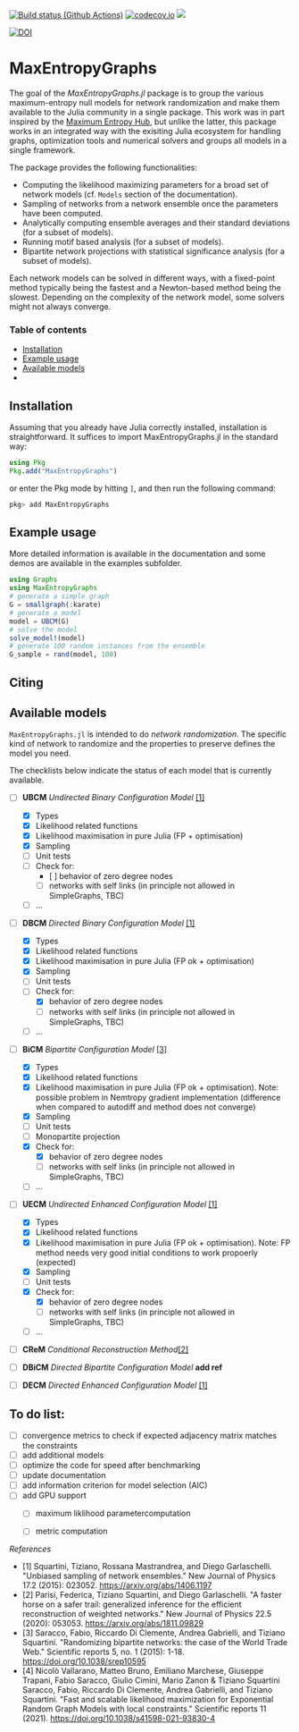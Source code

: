 [![Build status (Github Actions)](https://github.com/B4rtDC/MaxEntropyGraphs.jl/workflows/CI/badge.svg)](https://github.com/B4rtDC/MaxEntropyGraphs.jl/actions)
[![codecov.io](http://codecov.io/github/B4rtDC/MaxEntropyGraphs.jl/coverage.svg?branch=main)](http://codecov.io/github/B4rtDC/MaxEntropyGraphs.jl?branch=2023rework)
[![](https://img.shields.io/badge/docs-latest-blue.svg)](https://B4rtDC.github.io/MaxEntropyGraphs.jl/dev/)

[![DOI](https://zenodo.org/badge/437887003.svg)](https://zenodo.org/badge/latestdoi/437887003)

# MaxEntropyGraphs
The goal of the *MaxEntropyGraphs.jl* package is to group the various maximum-entropy null models for network randomization and make them available to the Julia community in a single package. This work was in part inspired by the [Maximum Entropy Hub](https://meh.imtlucca.it), but unlike the latter, this package works in an integrated way with the exisiting Julia ecosystem for handling graphs, optimization tools and numerical solvers and groups all models in a single framework.

The package provides the following functionalities:
* Computing the likelihood maximizing parameters for a broad set of network models (cf. `Models` section of the documentation).
* Sampling of networks from a network ensemble once the parameters have been computed.
* Analytically computing ensemble averages and their standard deviations (for a subset of models).
* Running motif based analysis (for a subset of models).
* Bipartite network projections with statistical significance analysis (for a subset of models).

Each network models can be solved in different ways, with a fixed-point method typically being the fastest and a Newton-based method being the slowest. Depending on the complexity of the network model, some solvers might not always converge.


### Table of contents
* [Installation](#installation)
* [Example usage](#example-usage)
* [Available models](#available-models)
* 

## Installation
Assuming that you already have Julia correctly installed, installation is straightforward. 
It suffices to import MaxEntropyGraphs.jl in the standard way:
```julia
using Pkg
Pkg.add("MaxEntropyGraphs")
```
or enter the Pkg mode by hitting ```]```, and then run the following command:
```Julia
pkg> add MaxEntropyGraphs
```

## Example usage
More detailed information is available in the documentation and some demos are available in the examples subfolder.
```julia
using Graphs
using MaxEntropyGraphs
# generate a simple graph
G = smallgraph(:karate)
# generate a model
model = UBCM(G)
# solve the model
solve_model!(model)
# generate 100 random instances from the ensemble
G_sample = rand(model, 100)
```

## Citing


## Available models
`MaxEntropyGraphs.jl` is intended to do *network randomization*. The specific kind of network to randomize and the properties to preserve defines the model you need. 

The checklists below indicate the status of each model that is currently available.

* [ ] **UBCM** *Undirected Binary Configuration Model* [[1]](#1)
    - [x] Types
    - [x] Likelihood related functions
    - [x] Likelihood maximisation in pure Julia (FP + optimisation)
    - [x] Sampling
    - [ ] Unit tests
    - [ ] Check for:
        - [ ] behavior of zero degree nodes
        - [ ] networks with self links (in principle not allowed in SimpleGraphs, TBC)
    - [ ] $\dots$
* [ ] **DBCM** *Directed Binary Configuration Model* [[1]](#1)
    - [x] Types
    - [x] Likelihood related functions
    - [x] Likelihood maximisation in pure Julia (FP ok + optimisation)
    - [x] Sampling
    - [ ] Unit tests
    - [ ] Check for:
        - [X] behavior of zero degree nodes
        - [ ] networks with self links (in principle not allowed in SimpleGraphs, TBC)
    - [ ] $\dots$
* [ ] **BiCM** *Bipartite Configuration Model* [[3]](#3)
    - [x] Types
    - [x] Likelihood related functions
    - [x] Likelihood maximisation in pure Julia (FP ok + optimisation). Note: possible problem in Nemtropy gradient implementation (difference when compared to autodiff and method does not converge)
    - [x] Sampling
    - [ ] Unit tests
    - [ ] Monopartite projection
    - [x] Check for:
        - [x] behavior of zero degree nodes
        - [ ] networks with self links (in principle not allowed in SimpleGraphs, TBC)
    - [ ] $\dots$
* [ ] **UECM** *Undirected Enhanced Configuration Model* [[1]](#1)
    - [x] Types
    - [x] Likelihood related functions
    - [x] Likelihood maximisation in pure Julia (FP ok + optimisation). Note: FP method needs very good initial conditions to work propoerly (expected)
    - [x] Sampling
    - [ ] Unit tests
    - [x] Check for:
        - [x] behavior of zero degree nodes
        - [ ] networks with self links (in principle not allowed in SimpleGraphs, TBC)
    - [ ] $\dots$
* [ ] **CReM** *Conditional Reconstruction Method*[[2]](#2)
* [ ] **DBiCM** *Directed Bipartite Configuration Model*  **add ref**
* [ ] **DECM** *Directed Enhanced Configuration Model* [[1]](#1)








## To do list:
- [ ] convergence metrics to check if expected adjacency matrix matches the constraints
- [ ] add additional models
- [ ] optimize the code for speed after benchmarking 
- [ ] update documentation
- [ ] add information criterion for model selection (AIC)
- [ ] add GPU support 
    - [ ] maximum liklihood parametercomputation
    - [ ] metric computation


_References_

* <a id="1">[1]</a>
    Squartini, Tiziano, Rossana Mastrandrea, and Diego Garlaschelli.
    "Unbiased sampling of network ensembles."
    New Journal of Physics 17.2 (2015): 023052.
    https://arxiv.org/abs/1406.1197
* <a id="2">[2]</a>
    Parisi, Federica, Tiziano Squartini, and Diego Garlaschelli.
    "A faster horse on a safer trail: generalized inference for the efficient reconstruction of weighted networks."
    New Journal of Physics 22.5 (2020): 053053.
    https://arxiv.org/abs/1811.09829
* <a id="3">[3]</a>
    Saracco, Fabio, Riccardo Di Clemente, Andrea Gabrielli, and Tiziano Squartini.
	"Randomizing bipartite networks: the case of the World Trade Web." 
	Scientific reports 5, no. 1 (2015): 1-18.
    https://doi.org/10.1038/srep10595
* <a id="4">[4]</a>
    Nicolò Vallarano, Matteo Bruno, Emiliano Marchese, Giuseppe Trapani, Fabio Saracco, Giulio Cimini, Mario Zanon & Tiziano Squartini 
    Saracco, Fabio, Riccardo Di Clemente, Andrea Gabrielli, and Tiziano Squartini.
	"Fast and scalable likelihood maximization for Exponential Random Graph Models with local constraints." 
	Scientific reports 11 (2021).
    https://doi.org/10.1038/s41598-021-93830-4